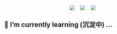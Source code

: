 <p align="center">
  <a href="http://www.shyrobin.top/" target="_blank"><img  align=center src="https://img.shields.io/badge/Blog-博客-%23f68e3f?style=flat"/></a>&emsp;
  <a href="https://juejin.cn/user/3219797679017726" target="_blank"><img  align=center src="https://img.shields.io/badge/Juejin-掘金-%233f7ef6?style=flat"/></a>&emsp;
  <a href="https://space.bilibili.com/385323909" target="_blank"><img  align=center src="https://img.shields.io/badge/Bilibili-B站-%23e87a99?style=flat"/></a>
</div>

## 🔭 I’m currently learning (沉淀中) ...

<!--
**shy-robin/shy-robin** is a ✨ _special_ ✨ repository because its `README.md` (this file) appears on your GitHub profile.

Here are some ideas to get you started:

- 🔭 I’m currently working on ...
- 🌱 I’m currently learning ...
- 👯 I’m looking to collaborate on ...
- 🤔 I’m looking for help with ...
- 💬 Ask me about ...
- 📫 How to reach me: ...
- 😄 Pronouns: ...
- ⚡ Fun fact: ...
-->
